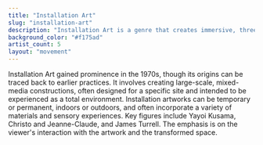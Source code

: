 ```yaml
---
title: "Installation Art"
slug: "installation-art"
description: "Installation Art is a genre that creates immersive, three-dimensional environments that transform the viewer's perception of a space."
background_color: "#f175ad"
artist_count: 5
layout: "movement"
---
```


Installation Art gained prominence in the 1970s, though its origins can be traced back to earlier practices. It involves creating large-scale, mixed-media constructions, often designed for a specific site and intended to be experienced as a total environment. Installation artworks can be temporary or permanent, indoors or outdoors, and often incorporate a variety of materials and sensory experiences. Key figures include Yayoi Kusama, Christo and Jeanne-Claude, and James Turrell. The emphasis is on the viewer's interaction with the artwork and the transformed space.

